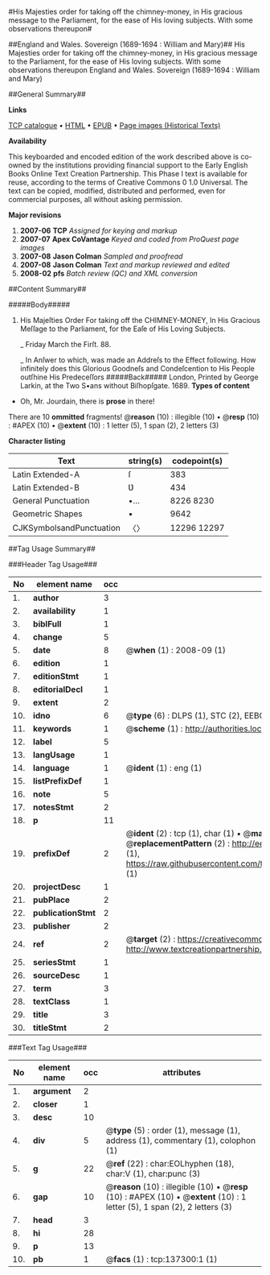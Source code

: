 #His Majesties order for taking off the chimney-money, in His gracious message to the Parliament, for the ease of His loving subjects. With some observations thereupon#

##England and Wales. Sovereign (1689-1694 : William and Mary)##
His Majesties order for taking off the chimney-money, in His gracious message to the Parliament, for the ease of His loving subjects. With some observations thereupon
England and Wales. Sovereign (1689-1694 : William and Mary)

##General Summary##

**Links**

[TCP catalogue](http://www.ota.ox.ac.uk/tcp/)  • 
[HTML](http://tei.it.ox.ac.uk/tcp/Texts-HTML/free/A96/A96558.html)  • 
[EPUB](http://tei.it.ox.ac.uk/tcp/Texts-EPUB/free/A96/A96558.epub) • 
[Page images (Historical Texts)](https://data.historicaltexts.jisc.ac.uk/view?pubId=eebo-99897100e&pageId=eebo-99897100e-137300-1)

**Availability**

This keyboarded and encoded edition of the
	       work described above is co-owned by the institutions
	       providing financial support to the Early English Books
	       Online Text Creation Partnership. This Phase I text is
	       available for reuse, according to the terms of Creative
	       Commons 0 1.0 Universal. The text can be copied,
	       modified, distributed and performed, even for
	       commercial purposes, all without asking permission.

**Major revisions**

1. __2007-06__ __TCP__ *Assigned for keying and markup*
1. __2007-07__ __Apex CoVantage__ *Keyed and coded from ProQuest page images*
1. __2007-08__ __Jason Colman__ *Sampled and proofread*
1. __2007-08__ __Jason Colman__ *Text and markup reviewed and edited*
1. __2008-02__ __pfs__ *Batch review (QC) and XML conversion*

##Content Summary##

#####Body#####

1. His Majeſties Order For taking off the CHIMNEY-MONEY, In His Gracious Meſſage to the Parliament, for the Eaſe of His Loving Subjects.

    _ Friday March the Firſt. 88.

    _ In Anſwer to which, was made an Addreſs to the Effect following.
How infinitely does this Glorious Goodneſs and Condeſcention to His People outſhine His Predeceſſors
#####Back#####
London, Printed by George Larkin, at the Two S•ans without Biſhopſgate. 1689.
**Types of content**

  * Oh, Mr. Jourdain, there is **prose** in there!

There are 10 **ommitted** fragments! 
 @__reason__ (10) : illegible (10)  •  @__resp__ (10) : #APEX (10)  •  @__extent__ (10) : 1 letter (5), 1 span (2), 2 letters (3)

**Character listing**


|Text|string(s)|codepoint(s)|
|---|---|---|
|Latin Extended-A|ſ|383|
|Latin Extended-B|Ʋ|434|
|General Punctuation|•…|8226 8230|
|Geometric Shapes|▪|9642|
|CJKSymbolsandPunctuation|〈〉|12296 12297|

##Tag Usage Summary##

###Header Tag Usage###

|No|element name|occ|attributes|
|---|---|---|---|
|1.|__author__|3||
|2.|__availability__|1||
|3.|__biblFull__|1||
|4.|__change__|5||
|5.|__date__|8| @__when__ (1) : 2008-09 (1)|
|6.|__edition__|1||
|7.|__editionStmt__|1||
|8.|__editorialDecl__|1||
|9.|__extent__|2||
|10.|__idno__|6| @__type__ (6) : DLPS (1), STC (2), EEBO-CITATION (1), PROQUEST (1), VID (1)|
|11.|__keywords__|1| @__scheme__ (1) : http://authorities.loc.gov/ (1)|
|12.|__label__|5||
|13.|__langUsage__|1||
|14.|__language__|1| @__ident__ (1) : eng (1)|
|15.|__listPrefixDef__|1||
|16.|__note__|5||
|17.|__notesStmt__|2||
|18.|__p__|11||
|19.|__prefixDef__|2| @__ident__ (2) : tcp (1), char (1)  •  @__matchPattern__ (2) : ([0-9\-]+):([0-9IVX]+) (1), (.+) (1)  •  @__replacementPattern__ (2) : http://eebo.chadwyck.com/downloadtiff?vid=$1&page=$2 (1), https://raw.githubusercontent.com/textcreationpartnership/Texts/master/tcpchars.xml#$1 (1)|
|20.|__projectDesc__|1||
|21.|__pubPlace__|2||
|22.|__publicationStmt__|2||
|23.|__publisher__|2||
|24.|__ref__|2| @__target__ (2) : https://creativecommons.org/publicdomain/zero/1.0/ (1), http://www.textcreationpartnership.org/docs/. (1)|
|25.|__seriesStmt__|1||
|26.|__sourceDesc__|1||
|27.|__term__|3||
|28.|__textClass__|1||
|29.|__title__|3||
|30.|__titleStmt__|2||


###Text Tag Usage###

|No|element name|occ|attributes|
|---|---|---|---|
|1.|__argument__|2||
|2.|__closer__|1||
|3.|__desc__|10||
|4.|__div__|5| @__type__ (5) : order (1), message (1), address (1), commentary (1), colophon (1)|
|5.|__g__|22| @__ref__ (22) : char:EOLhyphen (18), char:V (1), char:punc (3)|
|6.|__gap__|10| @__reason__ (10) : illegible (10)  •  @__resp__ (10) : #APEX (10)  •  @__extent__ (10) : 1 letter (5), 1 span (2), 2 letters (3)|
|7.|__head__|3||
|8.|__hi__|28||
|9.|__p__|13||
|10.|__pb__|1| @__facs__ (1) : tcp:137300:1 (1)|
